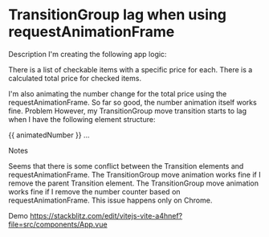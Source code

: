 
# TransitionGroup lag when using requestAnimationFrame

Description
I'm creating the following app logic:

There is a list of checkable items with a specific price for each.
There is a calculated total price for checked items.

I'm also animating the number change for the total price using the requestAnimationFrame.
So far so good, the number animation itself works fine.
Problem
However, my TransitionGroup move transition starts to lag when I have the following element structure:
<Transition>
  <div>
    {{ animatedNumber }}
    <TransitionGroup>
      ...
    </TransitionGroup>
  </div>
</Transition>

Notes

Seems that there is some conflict between the Transition elements and requestAnimationFrame.
The TransitionGroup move animation works fine if I remove the parent Transition element.
The TransitionGroup move animation works fine if I remove the number counter based on requestAnimationFrame.
This issue happens only on Chrome.

Demo
https://stackblitz.com/edit/vitejs-vite-a4hnef?file=src/components/App.vue

        